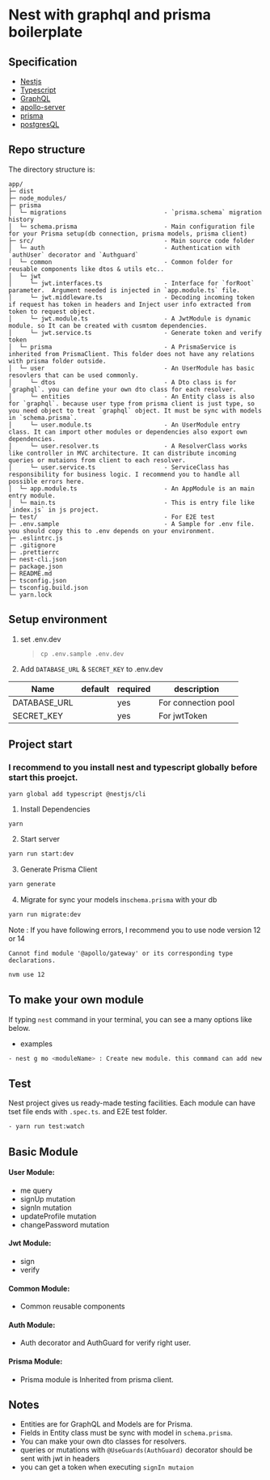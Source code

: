 # Nest with graphql and prisma boilerplate

## Specification

- [Nestjs](https://docs.nestjs.com/)
- [Typescript](https://www.typescriptlang.org/)
- [GraphQL](https://graphql.org/)
- [apollo-server](https://github.com/apollographql/apollo-server)
- [prisma](https://www.prisma.io/)
- [postgresQL](https://www.postgresql.org/)

## Repo structure

The directory structure is:

```
app/
├─ dist
├─ node_modules/
├─ prisma
│  └─ migrations                           - `prisma.schema` migration history
│  └─ schema.prisma                        - Main configuration file for your Prisma setup(db connection, prisma models, prisma client)
├─ src/                                    - Main source code folder
│  └─ auth                                 - Authentication with `authUser` decorator and `Authguard`
│  └─ common                               - Common folder for reusable components like dtos & utils etc..
│  └─ jwt
│     └─ jwt.interfaces.ts                 - Interface for `forRoot` parameter.  Argument needed is injected in `app.module.ts` file.
│     └─ jwt.middleware.ts                 - Decoding incoming token if request has token in headers and Inject user info extracted from token to request object.
│     └─ jwt.module.ts                     - A JwtModule is dynamic module. so It can be created with cusmtom dependencies.
│     └─ jwt.service.ts                    - Generate token and verify token
│  └─ prisma                               - A PrismaService is inherited from PrismaClient. This folder does not have any relations with prisma folder outside.
│  └─ user                                 - An UserModule has basic resovlers that can be used commonly.
│     └─ dtos                              - A Dto class is for `graphql`. you can define your own dto class for each resolver.
│     └─ entities                          - An Entity class is also for `graphql`. because user type from prisma client is just type, so you need object to treat `graphql` object. It must be sync with models in `schema.prisma`.
│     └─ user.module.ts                    - An UserModule entry class. It can import other modules or dependencies also export own dependencies.
│     └─ user.resolver.ts                  - A ResolverClass works like controller in MVC architecture. It can distribute incoming queries or mutaions from client to each resolver.
│     └─ user.service.ts                   - ServiceClass has responsibility for business logic. I recommend you to handle all possible errors here.
│  └─ app.module.ts                        - An AppModule is an main entry module.
│  └─ main.ts                              - This is entry file like `index.js` in js project.
├─ test/                                   - For E2E test
├─ .env.sample                             - A Sample for .env file. you should copy this to .env depends on your environment.
├─ .eslintrc.js
├─ .gitignore
├─ .prettierrc
├─ nest-cli.json
├─ package.json
├─ README.md
├─ tsconfig.json
├─ tsconfig.build.json
└─ yarn.lock
```

## Setup environment

1. set .env.dev

   > `cp .env.sample .env.dev`

2. Add `DATABASE_URL` & `SECRET_KEY` to .env.dev

| Name         | default | required | description         |
| ------------ | ------- | -------- | ------------------- |
| DATABASE_URL |         | yes      | For connection pool |
| SECRET_KEY   |         | yes      | For jwtToken        |

## Project start

### I recommend to you install nest and typescript globally before start this proejct.

```
yarn global add typescript @nestjs/cli
```

1. Install Dependencies

```
yarn

```

2. Start server

```sh
yarn run start:dev
```

3. Generate Prisma Client

```sh
yarn generate
```

4. Migrate for sync your models in`schema.prisma` with your db

```sh
yarn run migrate:dev
```

Note : If you have following errors, I recommend you to use node version 12 or 14

```
Cannot find module '@apollo/gateway' or its corresponding type declarations.
```

```sh
nvm use 12
```

## To make your own module

If typing `nest` command in your terminal, you can see a many options like below.

- examples

```sh
- nest g mo <moduleName> : Create new module. this command can add new module to app module automatically.
```

## Test

Nest project gives us ready-made testing facilities. Each module can have tset file ends with `.spec.ts`. and E2E test folder.

```sh
- yarn run test:watch
```

## Basic Module

#### User Module:

- me query
- signUp mutation
- signIn mutation
- updateProfile mutation
- changePassword mutation

#### Jwt Module:

- sign
- verify

#### Common Module:

- Common reusable components

#### Auth Module:

- Auth decorator and AuthGuard for verify right user.

#### Prisma Module:

- Prisma module is Inherited from prisma client.

## Notes

- Entities are for GraphQL and Models are for Prisma.
- Fields in Entity class must be sync with model in `schema.prisma`.
- You can make your own dto classes for resolvers.
- queries or mutations with `@UseGuards(AuthGuard)` decorator should be sent with jwt in headers
- you can get a token when executing `signIn mutaion`
